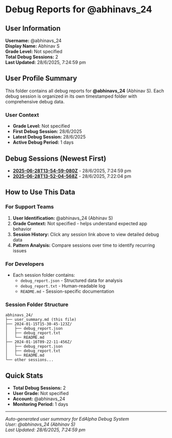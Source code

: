 # Debug Reports for @abhinavs_24

## User Information

**Username:** @abhinavs_24  
**Display Name:** Abhinav S  
**Grade Level:** Not specified  
**Total Debug Sessions:** 2  
**Last Updated:** 28/6/2025, 7:24:59 pm

## User Profile Summary

This folder contains all debug reports for **@abhinavs_24** (Abhinav S). Each debug session is organized in its own timestamped folder with comprehensive debug data.

### User Context
- **Grade Level:** Not specified
- **First Debug Session:** 28/6/2025
- **Latest Debug Session:** 28/6/2025
- **Active Debug Period:** 1 days

## Debug Sessions (Newest First)

- **[2025-06-28T13-54-59-080Z](2025-06-28T13-54-59-080Z/)** - 28/6/2025, 7:24:59 pm
- **[2025-06-28T13-52-04-568Z](2025-06-28T13-52-04-568Z/)** - 28/6/2025, 7:22:04 pm

## How to Use This Data

### For Support Teams
1. **User Identification:** @abhinavs_24 (Abhinav S)
2. **Grade Context:** Not specified - helps understand expected app behavior
3. **Session History:** Click any session link above to view detailed debug data
4. **Pattern Analysis:** Compare sessions over time to identify recurring issues

### For Developers
- Each session folder contains:
  - `debug_report.json` - Structured data for analysis
  - `debug_report.txt` - Human-readable log
  - `README.md` - Session-specific documentation

### Session Folder Structure
```
abhinavs_24/
├── user_summary.md (this file)
├── 2024-01-15T15-30-45-123Z/
│   ├── debug_report.json
│   ├── debug_report.txt
│   └── README.md
├── 2024-01-16T09-22-11-456Z/
│   ├── debug_report.json
│   ├── debug_report.txt
│   └── README.md
└── other sessions...
```

## Quick Stats

- **Total Debug Sessions:** 2
- **User Grade:** Not specified
- **Account:** @abhinavs_24
- **Monitoring Period:** 1 days

---
*Auto-generated user summary for EdAlpha Debug System*  
*User: @abhinavs_24 (Abhinav S)*  
*Last Updated: 28/6/2025, 7:24:59 pm*